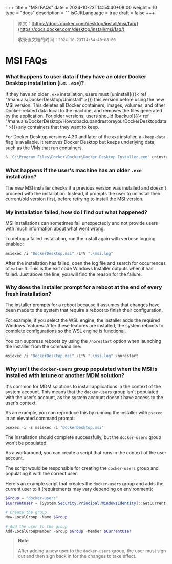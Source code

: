 +++
title = "MSI FAQs"
date = 2024-10-23T14:54:40+08:00
weight = 10
type = "docs"
description = ""
isCJKLanguage = true
draft = false
+++

> 原文：[https://docs.docker.com/desktop/install/msi/faq/](https://docs.docker.com/desktop/install/msi/faq/)
>
> 收录该文档的时间：`2024-10-23T14:54:40+08:00`

# MSI FAQs

### What happens to user data if they have an older Docker Desktop installation (i.e. `.exe`)?

If they have an older `.exe` installation, users must [uninstall]({{< ref "/manuals/DockerDesktop/Uninstall" >}}) this version before using the new MSI version. This deletes all Docker containers, images, volumes, and other Docker-related data local to the machine, and removes the files generated by the application. For older versions, users should [backup]({{< ref "/manuals/DockerDesktop/HowtobackupandrestoreyourDockerDesktopdata" >}}) any containers that they want to keep.

For Docker Desktop versions 4.30 and later of the `exe` installer, a `-keep-data` flag is available. It removes Docker Desktop but keeps underlying data, such as the VMs that run containers.



```powershell
& 'C:\Program Files\Docker\Docker\Docker Desktop Installer.exe' uninstall -keep-data
```

### What happens if the user's machine has an older `.exe` installation?

The new MSI installer checks if a previous version was installed and doesn't proceed with the installation. Instead, it prompts the user to uninstall their current/old version first, before retrying to install the MSI version.

### My installation failed, how do I find out what happened?

MSI installations can sometimes fail unexpectedly and not provide users with much information about what went wrong.

To debug a failed installation, run the install again with verbose logging enabled:



```powershell
msiexec /i "DockerDesktop.msi" /L*V ".\msi.log"
```

After the installation has failed, open the log file and search for occurrences of `value 3`. This is the exit code Windows Installer outputs when it has failed. Just above the line, you will find the reason for the failure.

### Why does the installer prompt for a reboot at the end of every fresh installation?

The installer prompts for a reboot because it assumes that changes have been made to the system that require a reboot to finish their configuration.

For example, if you select the WSL engine, the installer adds the required Windows features. After these features are installed, the system reboots to complete configurations so the WSL engine is functional.

You can suppress reboots by using the `/norestart` option when launching the installer from the command line:



```powershell
msiexec /i "DockerDesktop.msi" /L*V ".\msi.log" /norestart
```

### Why isn't the `docker-users` group populated when the MSI is installed with Intune or another MDM solution?

It's common for MDM solutions to install applications in the context of the system account. This means that the `docker-users` group isn't populated with the user's account, as the system account doesn't have access to the user's context.

As an example, you can reproduce this by running the installer with `psexec` in an elevated command prompt:



```powershell
psexec -i -s msiexec /i "DockerDesktop.msi"
```

The installation should complete successfully, but the `docker-users` group won't be populated.

As a workaround, you can create a script that runs in the context of the user account.

The script would be responsible for creating the `docker-users` group and populating it with the correct user.

Here's an example script that creates the `docker-users` group and adds the current user to it (requirements may vary depending on environment):



```powershell
$Group = "docker-users"
$CurrentUser = [System.Security.Principal.WindowsIdentity]::GetCurrent().Name

# Create the group
New-LocalGroup -Name $Group

# Add the user to the group
Add-LocalGroupMember -Group $Group -Member $CurrentUser
```

> **Note**
>
> 
>
> After adding a new user to the `docker-users` group, the user must sign out and then sign back in for the changes to take effect.
